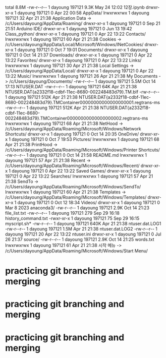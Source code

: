 total 8.8M
-rw-r--r-- 1 dayoung 197121 9.3K May 24 12:02 12장.ipynb
drwxr-xr-x 1 dayoung 197121    0 Apr 22 00:58 AppData/
lrwxrwxrwx 1 dayoung 197121   32 Apr 21 21:38 Application Data -> /c/Users/dayoung/AppData/Roaming/
drwxr-xr-x 1 dayoung 197121    0 Sep 21 21:51 Arduino IDE/
drwxr-xr-x 1 dayoung 197121    0 Jun 13 19:42 Class_python/
drwxr-xr-x 1 dayoung 197121    0 Apr 22 13:22 Contacts/
lrwxrwxrwx 1 dayoung 197121   60 Apr 21 21:38 Cookies -> /c/Users/dayoung/AppData/Local/Microsoft/Windows/INetCookies/
drwxr-xr-x 1 dayoung 197121    0 Oct  7 19:01 Documents/
drwxr-xr-x 1 dayoung 197121    0 Oct 14 21:37 Downloads/
drwxr-xr-x 1 dayoung 197121    0 Apr 22 13:22 Favorites/
drwxr-xr-x 1 dayoung 197121    0 Apr 22 13:22 Links/
lrwxrwxrwx 1 dayoung 197121   30 Apr 21 21:38 Local Settings -> /c/Users/dayoung/AppData/Local/
drwxr-xr-x 1 dayoung 197121    0 Apr 22 13:22 Music/
lrwxrwxrwx 1 dayoung 197121   26 Apr 21 21:38 My Documents -> /c/Users/dayoung/Documents/
-rw-r--r-- 1 dayoung 197121 5.5M Oct 14 17:13 NTUSER.DAT
-rw-r--r-- 1 dayoung 197121  64K Apr 21 21:38 NTUSER.DAT{a2332f18-cdbf-11ec-8680-002248483d79}.TM.blf
-rw-r--r-- 1 dayoung 197121 512K Apr 21 21:38 NTUSER.DAT{a2332f18-cdbf-11ec-8680-002248483d79}.TMContainer00000000000000000001.regtrans-ms
-rw-r--r-- 1 dayoung 197121 512K Apr 21 21:38 NTUSER.DAT{a2332f18-cdbf-11ec-8680-002248483d79}.TMContainer00000000000000000002.regtrans-ms
lrwxrwxrwx 1 dayoung 197121   68 Apr 21 21:38 NetHood -> /c/Users/dayoung/AppData/Roaming/Microsoft/Windows/Network Shortcuts/
drwxr-xr-x 1 dayoung 197121    0 Oct 14 20:35 OneDrive/
drwxr-xr-x 1 dayoung 197121    0 Oct  7 19:53 Pictures/
lrwxrwxrwx 1 dayoung 197121   68 Apr 21 21:38 PrintHood -> /c/Users/dayoung/AppData/Roaming/Microsoft/Windows/Printer Shortcuts/
-rw-r--r-- 1 dayoung 197121    0 Oct 14 21:58 README.md
lrwxrwxrwx 1 dayoung 197121   57 Apr 21 21:38 Recent -> /c/Users/dayoung/AppData/Roaming/Microsoft/Windows/Recent/
drwxr-xr-x 1 dayoung 197121    0 Apr 22 13:22 Saved Games/
drwxr-xr-x 1 dayoung 197121    0 Apr 22 13:22 Searches/
lrwxrwxrwx 1 dayoung 197121   57 Apr 21 21:38 SendTo -> /c/Users/dayoung/AppData/Roaming/Microsoft/Windows/SendTo/
lrwxrwxrwx 1 dayoung 197121   60 Apr 21 21:38 Templates -> /c/Users/dayoung/AppData/Roaming/Microsoft/Windows/Templates/
drwxr-xr-x 1 dayoung 197121    0 Oct 12 18:34 Videos/
drwxr-xr-x 1 dayoung 197121    0 Mar  8  2023 anaconda3/
-rw-r--r-- 1 dayoung 197121 2.9K Oct 14 21:23 file_list.txt
-rw-r--r-- 1 dayoung 197121  279 Sep 29 16:18 history_command.txt
-rwxr-xr-x 1 dayoung 197121   75 Sep 29 16:15 myscript.sh*
-rw-r--r-- 1 dayoung 197121 640K Apr 21 21:38 ntuser.dat.LOG1
-rw-r--r-- 1 dayoung 197121 1.5M Apr 21 21:38 ntuser.dat.LOG2
-rw-r--r-- 1 dayoung 197121   20 Apr 22 13:22 ntuser.ini
drwxr-xr-x 1 dayoung 197121    0 Jul 26 21:37 source/
-rw-r--r-- 1 dayoung 197121 2.9K Oct 14 21:25 words.txt
lrwxrwxrwx 1 dayoung 197121   61 Apr 21 21:38 시작 메뉴 -> /c/Users/dayoung/AppData/Roaming/Microsoft/Windows/Start Menu/
# practicing git branching and merging
# practicing git branching and merging
# practicing git branching and merging
